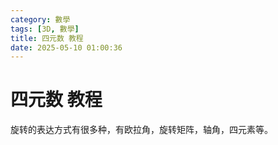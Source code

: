 ```yaml
---
category: 數學
tags: [3D, 數學]
title: 四元数 教程
date: 2025-05-10 01:00:36
---
```


<style>
  table {
    width: 100%
    }
  td {
    vertical-align: center;
    text-align: center;
  }
  table.inputT{
    margin: 10px;
    width: auto;
    margin-left: auto;
    margin-right: auto;
    border: none;
  }
  input{
    text-align: center;
    padding: 0px 10px;
  }
  iframe{
    width: 100%;
    display: block;
    border-style:none;
  }
</style>



# 四元数 教程

旋转的表达方式有很多种，有欧拉角，旋转矩阵，轴角，四元素等。


